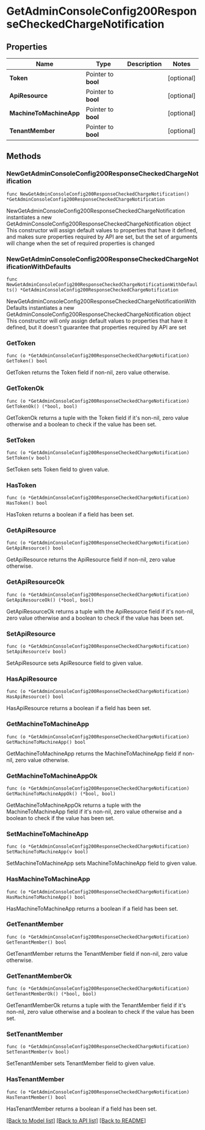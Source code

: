 # GetAdminConsoleConfig200ResponseCheckedChargeNotification

## Properties

Name | Type | Description | Notes
------------ | ------------- | ------------- | -------------
**Token** | Pointer to **bool** |  | [optional] 
**ApiResource** | Pointer to **bool** |  | [optional] 
**MachineToMachineApp** | Pointer to **bool** |  | [optional] 
**TenantMember** | Pointer to **bool** |  | [optional] 

## Methods

### NewGetAdminConsoleConfig200ResponseCheckedChargeNotification

`func NewGetAdminConsoleConfig200ResponseCheckedChargeNotification() *GetAdminConsoleConfig200ResponseCheckedChargeNotification`

NewGetAdminConsoleConfig200ResponseCheckedChargeNotification instantiates a new GetAdminConsoleConfig200ResponseCheckedChargeNotification object
This constructor will assign default values to properties that have it defined,
and makes sure properties required by API are set, but the set of arguments
will change when the set of required properties is changed

### NewGetAdminConsoleConfig200ResponseCheckedChargeNotificationWithDefaults

`func NewGetAdminConsoleConfig200ResponseCheckedChargeNotificationWithDefaults() *GetAdminConsoleConfig200ResponseCheckedChargeNotification`

NewGetAdminConsoleConfig200ResponseCheckedChargeNotificationWithDefaults instantiates a new GetAdminConsoleConfig200ResponseCheckedChargeNotification object
This constructor will only assign default values to properties that have it defined,
but it doesn't guarantee that properties required by API are set

### GetToken

`func (o *GetAdminConsoleConfig200ResponseCheckedChargeNotification) GetToken() bool`

GetToken returns the Token field if non-nil, zero value otherwise.

### GetTokenOk

`func (o *GetAdminConsoleConfig200ResponseCheckedChargeNotification) GetTokenOk() (*bool, bool)`

GetTokenOk returns a tuple with the Token field if it's non-nil, zero value otherwise
and a boolean to check if the value has been set.

### SetToken

`func (o *GetAdminConsoleConfig200ResponseCheckedChargeNotification) SetToken(v bool)`

SetToken sets Token field to given value.

### HasToken

`func (o *GetAdminConsoleConfig200ResponseCheckedChargeNotification) HasToken() bool`

HasToken returns a boolean if a field has been set.

### GetApiResource

`func (o *GetAdminConsoleConfig200ResponseCheckedChargeNotification) GetApiResource() bool`

GetApiResource returns the ApiResource field if non-nil, zero value otherwise.

### GetApiResourceOk

`func (o *GetAdminConsoleConfig200ResponseCheckedChargeNotification) GetApiResourceOk() (*bool, bool)`

GetApiResourceOk returns a tuple with the ApiResource field if it's non-nil, zero value otherwise
and a boolean to check if the value has been set.

### SetApiResource

`func (o *GetAdminConsoleConfig200ResponseCheckedChargeNotification) SetApiResource(v bool)`

SetApiResource sets ApiResource field to given value.

### HasApiResource

`func (o *GetAdminConsoleConfig200ResponseCheckedChargeNotification) HasApiResource() bool`

HasApiResource returns a boolean if a field has been set.

### GetMachineToMachineApp

`func (o *GetAdminConsoleConfig200ResponseCheckedChargeNotification) GetMachineToMachineApp() bool`

GetMachineToMachineApp returns the MachineToMachineApp field if non-nil, zero value otherwise.

### GetMachineToMachineAppOk

`func (o *GetAdminConsoleConfig200ResponseCheckedChargeNotification) GetMachineToMachineAppOk() (*bool, bool)`

GetMachineToMachineAppOk returns a tuple with the MachineToMachineApp field if it's non-nil, zero value otherwise
and a boolean to check if the value has been set.

### SetMachineToMachineApp

`func (o *GetAdminConsoleConfig200ResponseCheckedChargeNotification) SetMachineToMachineApp(v bool)`

SetMachineToMachineApp sets MachineToMachineApp field to given value.

### HasMachineToMachineApp

`func (o *GetAdminConsoleConfig200ResponseCheckedChargeNotification) HasMachineToMachineApp() bool`

HasMachineToMachineApp returns a boolean if a field has been set.

### GetTenantMember

`func (o *GetAdminConsoleConfig200ResponseCheckedChargeNotification) GetTenantMember() bool`

GetTenantMember returns the TenantMember field if non-nil, zero value otherwise.

### GetTenantMemberOk

`func (o *GetAdminConsoleConfig200ResponseCheckedChargeNotification) GetTenantMemberOk() (*bool, bool)`

GetTenantMemberOk returns a tuple with the TenantMember field if it's non-nil, zero value otherwise
and a boolean to check if the value has been set.

### SetTenantMember

`func (o *GetAdminConsoleConfig200ResponseCheckedChargeNotification) SetTenantMember(v bool)`

SetTenantMember sets TenantMember field to given value.

### HasTenantMember

`func (o *GetAdminConsoleConfig200ResponseCheckedChargeNotification) HasTenantMember() bool`

HasTenantMember returns a boolean if a field has been set.


[[Back to Model list]](../README.md#documentation-for-models) [[Back to API list]](../README.md#documentation-for-api-endpoints) [[Back to README]](../README.md)


